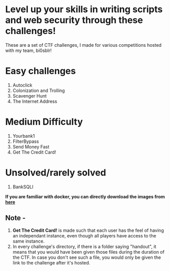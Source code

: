 # Level up your skills in writing scripts and web security through these challenges!
These are a set of CTF challenges, I made for various competitions hosted with my team, bi0sblr!

# Easy challenges
1. Autoclick
2. Colonization and Trolling
3. Scavenger Hunt
4. The Internet Address

# Medium Difficulty
1. Yourbank1
2. FilterBypass
3. Send Money Fast
4. Get The Credit Card!

# Unsolved/rarely solved
1. BankSQLI


**If you are familiar with docker, you can directly download the images from [here](https://hub.docker.com/u/ryuou02)**

## Note - 
1. **Get The Credit Card!** is made such that each user has the feel of having an independant instance, even though all players have access to the same instance.
2. In every challenge's directory, if there is a folder saying "handout", it means that you would have been given those files during the duration of the CTF. In case you don't see such a file, you would only be given the link to the challenge after it's hosted.
